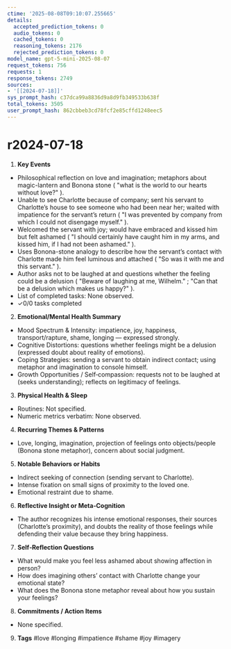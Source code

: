 ```yaml
---
ctime: '2025-08-08T09:10:07.255665'
details:
  accepted_prediction_tokens: 0
  audio_tokens: 0
  cached_tokens: 0
  reasoning_tokens: 2176
  rejected_prediction_tokens: 0
model_name: gpt-5-mini-2025-08-07
request_tokens: 756
requests: 1
response_tokens: 2749
sources:
- '[[2024-07-18]]'
sys_prompt_hash: c37dca99a8836d9a8d9fb349533b638f
total_tokens: 3505
user_prompt_hash: 862cbbeb3cd78fcf2e85cffd1248eec5
---
```

# r2024-07-18

1. **Key Events**
- Philosophical reflection on love and imagination; metaphors about magic-lantern and Bonona stone ( "what is the world to our hearts without love?" ).
- Unable to see Charlotte because of company; sent his servant to Charlotte’s house to see someone who had been near her; waited with impatience for the servant’s return ( "I was prevented by company from which I could not disengage myself." ).
- Welcomed the servant with joy; would have embraced and kissed him but felt ashamed ( "I should certainly have caught him in my arms, and kissed him, if I had not been ashamed." ).
- Uses Bonona-stone analogy to describe how the servant’s contact with Charlotte made him feel luminous and attached ( "So was it with me and this servant." ).
- Author asks not to be laughed at and questions whether the feeling could be a delusion ( "Beware of laughing at me, Wilhelm." ; "Can that be a delusion which makes us happy?" ).
- List of completed tasks: None observed.
- ✓0/0 tasks completed

2. **Emotional/Mental Health Summary**
- Mood Spectrum & Intensity: impatience, joy, happiness, transport/rapture, shame, longing — expressed strongly.
- Cognitive Distortions: questions whether feelings might be a delusion (expressed doubt about reality of emotions).
- Coping Strategies: sending a servant to obtain indirect contact; using metaphor and imagination to console himself.
- Growth Opportunities / Self‑compassion: requests not to be laughed at (seeks understanding); reflects on legitimacy of feelings.

3. **Physical Health & Sleep**
- Routines: Not specified.
- Numeric metrics verbatim: None observed.

4. **Recurring Themes & Patterns**
- Love, longing, imagination, projection of feelings onto objects/people (Bonona stone metaphor), concern about social judgment.

5. **Notable Behaviors or Habits**
- Indirect seeking of connection (sending servant to Charlotte).
- Intense fixation on small signs of proximity to the loved one.
- Emotional restraint due to shame.

6. **Reflective Insight or Meta‑Cognition**
- The author recognizes his intense emotional responses, their sources (Charlotte’s proximity), and doubts the reality of those feelings while defending their value because they bring happiness.

7. **Self‑Reflection Questions**
- What would make you feel less ashamed about showing affection in person?
- How does imagining others’ contact with Charlotte change your emotional state?
- What does the Bonona stone metaphor reveal about how you sustain your feelings?

8. **Commitments / Action Items**
- None specified.

9. **Tags**
#love #longing #impatience #shame #joy #imagery